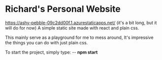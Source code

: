 # Richard's Personal Website
https://ashy-pebble-09c2dd00f.1.azurestaticapps.net/
(it's a bit long, but it will do for now)
A simple static site made with react and plain css.

This mainly serve as a playground for me to mess around,
It's impressive the things you can do with just plain css.

To start the project, simply type:
 -- **npm start**

